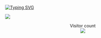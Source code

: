 <p align="center">
 
 [![Typing SVG](https://readme-typing-svg.herokuapp.com?font=Fira+Code&pause=1000&color=700EA4&center=true&vCenter=true&width=435&lines=%D0%9A%D1%82%D0%BE+%D1%82%D1%83%D1%82%3F)](https://git.io/typing-svg)
 
![](https://github.com/programmister68/programmister68/blob/main/fumo.gif)  

</p>
  
<p align="center"> 
  Visitor count<br>
  <img src="https://profile-counter.glitch.me/programmister68/count.svg" />
</p>
